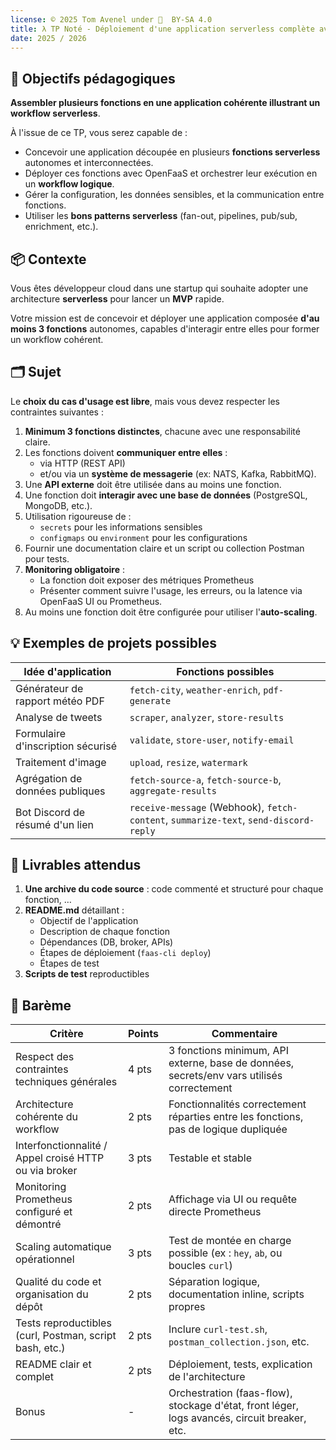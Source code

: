 ```yaml
---
license: © 2025 Tom Avenel under 󰵫  BY-SA 4.0
title: λ TP Noté - Déploiement d'une application serverless complète avec OpenFaaS
date: 2025 / 2026
---
```


## 🎯 Objectifs pédagogiques

**Assembler plusieurs fonctions en une application cohérente illustrant un workflow serverless**.

À l'issue de ce TP, vous serez capable de :

* Concevoir une application découpée en plusieurs **fonctions serverless** autonomes et interconnectées.
* Déployer ces fonctions avec OpenFaaS et orchestrer leur exécution en un **workflow logique**.
* Gérer la configuration, les données sensibles, et la communication entre fonctions.
* Utiliser les **bons patterns serverless** (fan-out, pipelines, pub/sub, enrichment, etc.).

## 📦 Contexte

Vous êtes développeur cloud dans une startup qui souhaite adopter une architecture **serverless** pour lancer un **MVP** rapide.

Votre mission est de concevoir et déployer une application composée **d'au moins 3 fonctions** autonomes, capables d'interagir entre elles pour former un workflow cohérent.

## 🗂 Sujet

Le **choix du cas d'usage est libre**, mais vous devez respecter les contraintes suivantes :

1. **Minimum 3 fonctions distinctes**, chacune avec une responsabilité claire.
2. Les fonctions doivent **communiquer entre elles** :
   * via HTTP (REST API)
   * et/ou via un **système de messagerie** (ex: NATS, Kafka, RabbitMQ).
3. Une **API externe** doit être utilisée dans au moins une fonction.
4. Une fonction doit **interagir avec une base de données** (PostgreSQL, MongoDB, etc.).
5. Utilisation rigoureuse de :
   * `secrets` pour les informations sensibles
   * `configmaps` ou `environment` pour les configurations
6. Fournir une documentation claire et un script ou collection Postman pour tests.
7. **Monitoring obligatoire** :
   * La fonction doit exposer des métriques Prometheus
   * Présenter comment suivre l'usage, les erreurs, ou la latence via OpenFaaS UI ou Prometheus.
8. Au moins une fonction doit être configurée pour utiliser l'**auto-scaling**.

## 💡 Exemples de projets possibles

| Idée d'application                | Fonctions possibles                                     |
| --------------------------------- | ------------------------------------------------------- |
| Générateur de rapport météo PDF   | `fetch-city`, `weather-enrich`, `pdf-generate`          |
| Analyse de tweets                 | `scraper`, `analyzer`, `store-results`                  |
| Formulaire d'inscription sécurisé | `validate`, `store-user`, `notify-email`                |
| Traitement d'image                | `upload`, `resize`, `watermark`                         |
| Agrégation de données publiques   | `fetch-source-a`, `fetch-source-b`, `aggregate-results` |
| Bot Discord de résumé d'un lien | `receive-message` (Webhook), `fetch-content`, `summarize-text`, `send-discord-reply` |


## 📁 Livrables attendus

1. **Une archive du code source** : code commenté et structuré pour chaque fonction, …
2. **README.md** détaillant :
   * Objectif de l'application
   * Description de chaque fonction
   * Dépendances (DB, broker, APIs)
   * Étapes de déploiement (`faas-cli deploy`)
   * Étapes de test
3. **Scripts de test** reproductibles

## 📝 Barème


| Critère                                                 | Points | Commentaire |
| ------------------------------------------------------- | ------ | -------------------------------------------------------------------------------------------- |
| Respect des contraintes techniques générales            | 4 pts  | 3 fonctions minimum, API externe, base de données, secrets/env vars utilisés correctement    |
| Architecture cohérente du workflow                      | 2 pts  | Fonctionnalités correctement réparties entre les fonctions, pas de logique dupliquée         |
| Interfonctionnalité / Appel croisé HTTP ou via broker   | 3 pts  | Testable et stable                                                                           |
| Monitoring Prometheus configuré et démontré             | 2 pts  | Affichage via UI ou requête directe Prometheus                                               |
| Scaling automatique opérationnel                        | 3 pts  | Test de montée en charge possible (ex : `hey`, `ab`, ou boucles `curl`)                    |
| Qualité du code et organisation du dépôt                | 2 pts  | Séparation logique, documentation inline, scripts propres                                  |
| Tests reproductibles (curl, Postman, script bash, etc.) | 2 pts  | Inclure `curl-test.sh`, `postman_collection.json`, etc.                                    |
| README clair et complet                                 | 2 pts  | Déploiement, tests, explication de l'architecture                                            |
| Bonus | -      | Orchestration (faas-flow), stockage d'état, front léger, logs avancés, circuit breaker, etc. |


